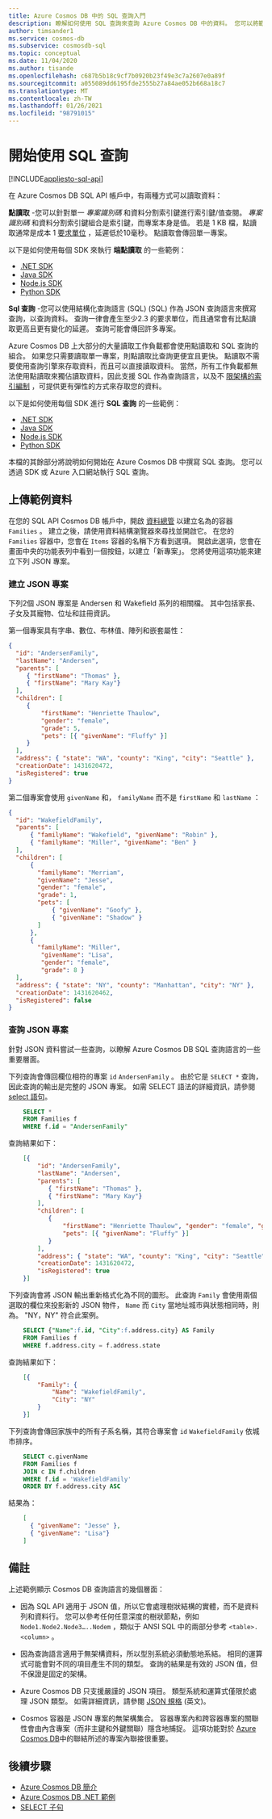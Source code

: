 ```yaml
---
title: Azure Cosmos DB 中的 SQL 查詢入門
description: 瞭解如何使用 SQL 查詢來查詢 Azure Cosmos DB 中的資料。 您可以將範例資料上傳至 Azure Cosmos DB 中的容器，並進行查詢。
author: timsander1
ms.service: cosmos-db
ms.subservice: cosmosdb-sql
ms.topic: conceptual
ms.date: 11/04/2020
ms.author: tisande
ms.openlocfilehash: c687b5b18c9cf7b0920b23f49e3c7a2607e0a89f
ms.sourcegitcommit: a055089dd6195fde2555b27a84ae052b668a18c7
ms.translationtype: MT
ms.contentlocale: zh-TW
ms.lasthandoff: 01/26/2021
ms.locfileid: "98791015"
---
```

# <a name="getting-started-with-sql-queries"></a>開始使用 SQL 查詢
[!INCLUDE[appliesto-sql-api](includes/appliesto-sql-api.md)]

在 Azure Cosmos DB SQL API 帳戶中，有兩種方式可以讀取資料：

**點讀取** -您可以針對單一 *專案識別碼* 和資料分割索引鍵進行索引鍵/值查閱。 *專案識別碼* 和資料分割索引鍵組合是索引鍵，而專案本身是值。 若是 1 KB 檔，點讀取通常是成本 1 [要求單位](request-units.md) ，延遲低於10毫秒。 點讀取會傳回單一專案。

以下是如何使用每個 SDK 來執行 **端點讀取** 的一些範例：

- [.NET SDK](/dotnet/api/microsoft.azure.cosmos.container.readitemasync?preserve-view=true&view=azure-dotnet)
- [Java SDK](/java/api/com.azure.cosmos.cosmoscontainer.readitem?preserve-view=true&view=azure-java-stable#com_azure_cosmos_CosmosContainer__T_readItem_java_lang_String_com_azure_cosmos_models_PartitionKey_com_azure_cosmos_models_CosmosItemRequestOptions_java_lang_Class_T__)
- [Node.js SDK](/javascript/api/@azure/cosmos/item?preserve-view=true&view=azure-node-latest#read-requestoptions-)
- [Python SDK](/python/api/azure-cosmos/azure.cosmos.containerproxy?preserve-view=true&view=azure-python#read-item-item--partition-key--populate-query-metrics-none--post-trigger-include-none----kwargs-)

**Sql 查詢** -您可以使用結構化查詢語言 (SQL)  (SQL) 作為 JSON 查詢語言來撰寫查詢，以查詢資料。 查詢一律會產生至少2.3 的要求單位，而且通常會有比點讀取更高且更有變化的延遲。 查詢可能會傳回許多專案。

Azure Cosmos DB 上大部分的大量讀取工作負載都會使用點讀取和 SQL 查詢的組合。 如果您只需要讀取單一專案，則點讀取比查詢更便宜且更快。 點讀取不需要使用查詢引擎來存取資料，而且可以直接讀取資料。 當然，所有工作負載都無法使用點讀取來獨佔讀取資料，因此支援 SQL 作為查詢語言，以及不 [限架構的索引編制](index-overview.md) ，可提供更有彈性的方式來存取您的資料。

以下是如何使用每個 SDK 進行 **SQL 查詢** 的一些範例：

- [.NET SDK](./sql-api-dotnet-v3sdk-samples.md#query-examples)
- [Java SDK](./sql-api-java-sdk-samples.md#query-examples)
- [Node.js SDK](./sql-api-nodejs-samples.md#item-examples)
- [Python SDK](./sql-api-python-samples.md#item-examples)

本檔的其餘部分將說明如何開始在 Azure Cosmos DB 中撰寫 SQL 查詢。 您可以透過 SDK 或 Azure 入口網站執行 SQL 查詢。

## <a name="upload-sample-data"></a>上傳範例資料

在您的 SQL API Cosmos DB 帳戶中，開啟 [資料總管](./data-explorer.md) 以建立名為的容器 `Families` 。 建立之後，請使用資料結構瀏覽器來尋找並開啟它。 在您的 `Families` 容器中，您會在 `Items` 容器的名稱下方看到選項。 開啟此選項，您會在畫面中央的功能表列中看到一個按鈕，以建立「新專案」。 您將使用這項功能來建立下列 JSON 專案。

### <a name="create-json-items"></a>建立 JSON 專案

下列2個 JSON 專案是 Andersen 和 Wakefield 系列的相關檔。 其中包括家長、子女及其寵物、位址和註冊資訊。 

第一個專案具有字串、數位、布林值、陣列和嵌套屬性：

```json
{
  "id": "AndersenFamily",
  "lastName": "Andersen",
  "parents": [
     { "firstName": "Thomas" },
     { "firstName": "Mary Kay"}
  ],
  "children": [
     {
         "firstName": "Henriette Thaulow",
         "gender": "female",
         "grade": 5,
         "pets": [{ "givenName": "Fluffy" }]
     }
  ],
  "address": { "state": "WA", "county": "King", "city": "Seattle" },
  "creationDate": 1431620472,
  "isRegistered": true
}
```

第二個專案會使用 `givenName` 和， `familyName` 而不是 `firstName` 和 `lastName` ：

```json
{
  "id": "WakefieldFamily",
  "parents": [
      { "familyName": "Wakefield", "givenName": "Robin" },
      { "familyName": "Miller", "givenName": "Ben" }
  ],
  "children": [
      {
        "familyName": "Merriam",
        "givenName": "Jesse",
        "gender": "female",
        "grade": 1,
        "pets": [
            { "givenName": "Goofy" },
            { "givenName": "Shadow" }
        ]
      },
      {
        "familyName": "Miller",
         "givenName": "Lisa",
         "gender": "female",
         "grade": 8 }
  ],
  "address": { "state": "NY", "county": "Manhattan", "city": "NY" },
  "creationDate": 1431620462,
  "isRegistered": false
}
```

### <a name="query-the-json-items"></a>查詢 JSON 專案

針對 JSON 資料嘗試一些查詢，以瞭解 Azure Cosmos DB SQL 查詢語言的一些重要層面。

下列查詢會傳回欄位相符的專案 `id` `AndersenFamily` 。 由於它是 `SELECT *` 查詢，因此查詢的輸出是完整的 JSON 專案。 如需 SELECT 語法的詳細資訊，請參閱 [select 語句](sql-query-select.md)。

```sql
    SELECT *
    FROM Families f
    WHERE f.id = "AndersenFamily"
```

查詢結果如下：

```json
    [{
        "id": "AndersenFamily",
        "lastName": "Andersen",
        "parents": [
           { "firstName": "Thomas" },
           { "firstName": "Mary Kay"}
        ],
        "children": [
           {
               "firstName": "Henriette Thaulow", "gender": "female", "grade": 5,
               "pets": [{ "givenName": "Fluffy" }]
           }
        ],
        "address": { "state": "WA", "county": "King", "city": "Seattle" },
        "creationDate": 1431620472,
        "isRegistered": true
    }]
```

下列查詢會將 JSON 輸出重新格式化為不同的圖形。 此查詢 `Family` 會使用兩個選取的欄位來投影新的 JSON 物件， `Name` 而 `City` 當地址城市與狀態相同時，則為。 "NY，NY" 符合此案例。

```sql
    SELECT {"Name":f.id, "City":f.address.city} AS Family
    FROM Families f
    WHERE f.address.city = f.address.state
```

查詢結果如下：

```json
    [{
        "Family": {
            "Name": "WakefieldFamily",
            "City": "NY"
        }
    }]
```

下列查詢會傳回家族中的所有子系名稱，其符合專案會 `id` `WakefieldFamily` 依城市排序。

```sql
    SELECT c.givenName
    FROM Families f
    JOIN c IN f.children
    WHERE f.id = 'WakefieldFamily'
    ORDER BY f.address.city ASC
```

結果為：

```json
    [
      { "givenName": "Jesse" },
      { "givenName": "Lisa"}
    ]
```

## <a name="remarks"></a>備註

上述範例顯示 Cosmos DB 查詢語言的幾個層面：  

* 因為 SQL API 適用于 JSON 值，所以它會處理樹狀結構的實體，而不是資料列和資料行。 您可以參考任何任意深度的樹狀節點，例如 `Node1.Node2.Node3…..Nodem` ，類似于 ANSI SQL 中的兩部分參考 `<table>.<column>` 。

* 因為查詢語言適用于無架構資料，所以型別系統必須動態地系結。 相同的運算式可能會對不同的項目產生不同的類型。 查詢的結果是有效的 JSON 值，但不保證是固定的架構。  

* Azure Cosmos DB 只支援嚴謹的 JSON 項目。 類型系統和運算式僅限於處理 JSON 類型。 如需詳細資訊，請參閱 [JSON 規格](https://www.json.org/) \(英文\)。  

* Cosmos 容器是 JSON 專案的無架構集合。 容器專案內和跨容器專案的關聯性會由內含專案（而非主鍵和外鍵關聯）隱含地捕捉。 這項功能對於 [Azure Cosmos DB](sql-query-join.md)中的聯結所述的專案內聯接很重要。

## <a name="next-steps"></a>後續步驟

- [Azure Cosmos DB 簡介](introduction.md)
- [Azure Cosmos DB .NET 範例](https://github.com/Azure/azure-cosmos-dotnet-v3)
- [SELECT 子句](sql-query-select.md)
